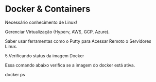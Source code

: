 # Docker & Containers

Necessário conhecimento de Linux!

Gerenciar Virtualização (Hyperv, AWS, GCP, Azure).

Saber usar ferramentas como o Putty para Acessar Remoto o Servidores Linux.

5.Verificando status da imagem Docker

Essa comando abaixo verifica se a imagem do docker está ativa.

docker ps
